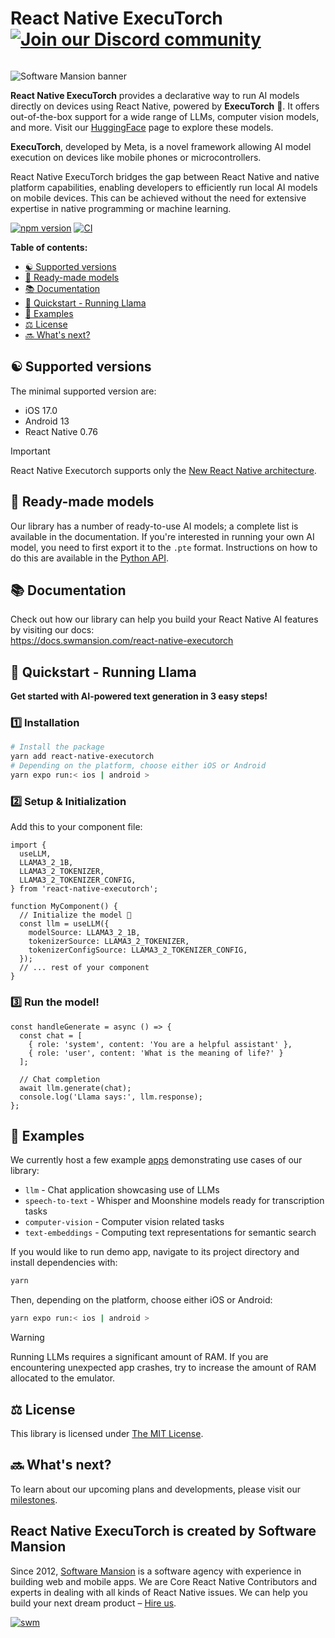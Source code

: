 <div align="right">
  <h1 align="left" style="display:inline-block">React Native ExecuTorch 
    <!-- Discord Badge -->
    <a href="https://discord.gg/ZGqqY55qkP">
      <img src="https://img.shields.io/badge/Discord-Join%20Us-00008B?logo=discord&logoColor=white&style=for-the-badge" alt="Join our Discord community">
    </a>
  </h1>
</div>

![Software Mansion banner](https://github.com/user-attachments/assets/fa2c4735-e75c-4cc1-970d-88905d95e3a4)

**React Native ExecuTorch** provides a declarative way to run AI models directly on devices using React Native, powered by **ExecuTorch** :rocket:. It offers out-of-the-box support for a wide range of LLMs, computer vision models, and more. Visit our [HuggingFace](https://huggingface.co/software-mansion) page to explore these models.

**ExecuTorch**, developed by Meta, is a novel framework allowing AI model execution on devices like mobile phones or microcontrollers.

React Native ExecuTorch bridges the gap between React Native and native platform capabilities, enabling developers to efficiently run local AI models on mobile devices. This can be achieved without the need for extensive expertise in native programming or machine learning.

[![npm version](https://img.shields.io/npm/v/react-native-executorch?color=00008B)](https://www.npmjs.com/package/react-native-executorch)
[![CI](https://github.com/software-mansion/react-native-executorch/actions/workflows/ci.yml/badge.svg)](https://github.com/software-mansion/react-native-executorch/actions/workflows/ci.yml)

**Table of contents:**

- [:yin_yang: Supported versions](#yin_yang-supported-versions)
- [:robot: Ready-made models](#robot-ready-made-models)
- [:books: Documentation](#books-documentation)
- [:llama: Quickstart - Running Llama](#llama-quickstart---running-llama)
- [:calling: Examples](#calling-examples)
- [:balance_scale: License](#balance_scale-license)
- [:soon: What's next?](#soon-whats-next)

## :yin_yang: Supported versions

The minimal supported version are: 
* iOS 17.0
* Android 13
* React Native 0.76

> [!IMPORTANT]  
> React Native Executorch supports only the [New React Native architecture](https://reactnative.dev/architecture/landing-page).

## :robot: Ready-made models

Our library has a number of ready-to-use AI models; a complete list is available in the documentation. If you're interested in running your own AI model, you need to first export it to the `.pte` format. Instructions on how to do this are available in the [Python API](https://pypi.org/project/executorch/).

## :books: Documentation

Check out how our library can help you build your React Native AI features by visiting our docs:  
https://docs.swmansion.com/react-native-executorch

## :llama: **Quickstart - Running Llama**

**Get started with AI-powered text generation in 3 easy steps!**

### :one: **Installation**

```bash
# Install the package
yarn add react-native-executorch
# Depending on the platform, choose either iOS or Android
yarn expo run:< ios | android >
```

### :two: **Setup & Initialization**

Add this to your component file:

```tsx
import {
  useLLM,
  LLAMA3_2_1B,
  LLAMA3_2_TOKENIZER,
  LLAMA3_2_TOKENIZER_CONFIG,
} from 'react-native-executorch';

function MyComponent() {
  // Initialize the model 🚀
  const llm = useLLM({
    modelSource: LLAMA3_2_1B,
    tokenizerSource: LLAMA3_2_TOKENIZER,
    tokenizerConfigSource: LLAMA3_2_TOKENIZER_CONFIG,
  });
  // ... rest of your component
}
```

### :three: **Run the model!**

```tsx
const handleGenerate = async () => {
  const chat = [
    { role: 'system', content: 'You are a helpful assistant' },
    { role: 'user', content: 'What is the meaning of life?' }
  ];

  // Chat completion
  await llm.generate(chat);
  console.log('Llama says:', llm.response);
};
```

## :calling: Examples

We currently host a few example [apps](https://github.com/software-mansion/react-native-executorch/tree/main/apps) demonstrating use cases of our library:

- `llm` - Chat application showcasing use of LLMs
- `speech-to-text` - Whisper and Moonshine models ready for transcription tasks
- `computer-vision` - Computer vision related tasks
- `text-embeddings` - Computing text representations for semantic search

If you would like to run demo app, navigate to its project directory and install dependencies with:

```bash
yarn
```

Then, depending on the platform, choose either iOS or Android:

```bash
yarn expo run:< ios | android >
```

> [!WARNING]  
> Running LLMs requires a significant amount of RAM. If you are encountering unexpected app crashes, try to increase the amount of RAM allocated to the emulator.

## :balance_scale: License

This library is licensed under [The MIT License](./LICENSE).

## :soon: What's next?

To learn about our upcoming plans and developments, please visit our [milestones](https://github.com/software-mansion/react-native-executorch/milestones).

## React Native ExecuTorch is created by Software Mansion

Since 2012, [Software Mansion](https://swmansion.com) is a software agency with experience in building web and mobile apps. We are Core React Native Contributors and experts in dealing with all kinds of React Native issues. We can help you build your next dream product – [Hire us](https://swmansion.com/contact/projects?utm_source=react-native-executorch&utm_medium=readme).

[![swm](https://logo.swmansion.com/logo?color=white&variant=desktop&width=150&tag=react-native-executorch-github 'Software Mansion')](https://swmansion.com)
